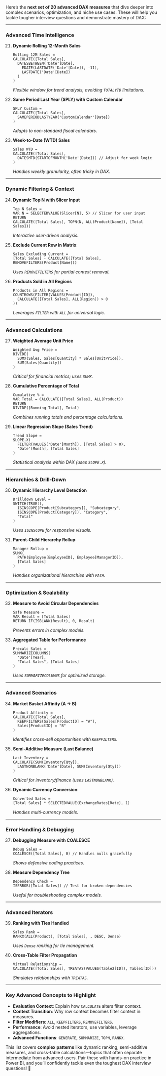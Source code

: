 Here’s the **next set of 20 advanced DAX measures** that dive deeper into complex scenarios, optimization, and niche use cases. These will help you tackle tougher interview questions and demonstrate mastery of DAX:

---

### **Advanced Time Intelligence**
21. **Dynamic Rolling 12-Month Sales**  
    ```DAX
    Rolling 12M Sales = 
    CALCULATE([Total Sales], 
      DATESBETWEEN('Date'[Date], 
        EDATE(LASTDATE('Date'[Date]), -11), 
        LASTDATE('Date'[Date])
      )
    )
    ```
    *Flexible window for trend analysis, avoiding `TOTALYTD` limitations.*

22. **Same Period Last Year (SPLY) with Custom Calendar**  
    ```DAX
    SPLY Custom = 
    CALCULATE([Total Sales], 
      SAMEPERIODLASTYEAR('CustomCalendar'[Date])
    )
    ```
    *Adapts to non-standard fiscal calendars.*

23. **Week-to-Date (WTD) Sales**  
    ```DAX
    Sales WTD = 
    CALCULATE([Total Sales], 
      DATESMTD(STARTOFMONTH('Date'[Date])) // Adjust for week logic
    )
    ```
    *Handles weekly granularity, often tricky in DAX.*

---

### **Dynamic Filtering & Context**
24. **Dynamic Top N with Slicer Input**  
    ```DAX
    Top N Sales = 
    VAR N = SELECTEDVALUE(Slicer[N], 5) // Slicer for user input
    RETURN
    CALCULATE([Total Sales], TOPN(N, ALL(Product[Name]), [Total Sales]))
    ```
    *Interactive user-driven analysis.*

25. **Exclude Current Row in Matrix**  
    ```DAX
    Sales Excluding Current = 
    [Total Sales] - CALCULATE([Total Sales], REMOVEFILTERS(Product[Name]))
    ```
    *Uses `REMOVEFILTERS` for partial context removal.*

26. **Products Sold in All Regions**  
    ```DAX
    Products in All Regions = 
    COUNTROWS(FILTER(VALUES(Product[ID]), 
      CALCULATE([Total Sales], ALL(Region)) > 0
    ))
    ```
    *Leverages `FILTER` with `ALL` for universal logic.*

---

### **Advanced Calculations**
27. **Weighted Average Unit Price**  
    ```DAX
    Weighted Avg Price = 
    DIVIDE(
      SUMX(Sales, Sales[Quantity] * Sales[UnitPrice]),
      SUM(Sales[Quantity])
    )
    ```
    *Critical for financial metrics; uses `SUMX`.*

28. **Cumulative Percentage of Total**  
    ```DAX
    Cumulative % = 
    VAR Total = CALCULATE([Total Sales], ALL(Product))
    RETURN
    DIVIDE([Running Total], Total)
    ```
    *Combines running totals and percentage calculations.*

29. **Linear Regression Slope (Sales Trend)**  
    ```DAX
    Trend Slope = 
    SLOPE.X(
      FILTER(VALUES('Date'[Month]), [Total Sales] > 0),
      'Date'[Month], [Total Sales]
    )
    ```
    *Statistical analysis within DAX (uses `SLOPE.X`).*

---

### **Hierarchies & Drill-Down**
30. **Dynamic Hierarchy Level Detection**  
    ```DAX
    Drilldown Level = 
    SWITCH(TRUE(),
      ISINSCOPE(Product[Subcategory]), "Subcategory",
      ISINSCOPE(Product[Category]), "Category",
      "Total"
    )
    ```
    *Uses `ISINSCOPE` for responsive visuals.*

31. **Parent-Child Hierarchy Rollup**  
    ```DAX
    Manager Rollup = 
    SUMX(
      PATH(Employee[EmployeeID], Employee[ManagerID]),
      [Total Sales]
    )
    ```
    *Handles organizational hierarchies with `PATH`.*

---

### **Optimization & Scalability**
32. **Measure to Avoid Circular Dependencies**  
    ```DAX
    Safe Measure = 
    VAR Result = [Total Sales]
    RETURN IF(ISBLANK(Result), 0, Result)
    ```
    *Prevents errors in complex models.*

33. **Aggregated Table for Performance**  
    ```DAX
    Precalc Sales = 
    SUMMARIZECOLUMNS(
      'Date'[Year],
      "Total Sales", [Total Sales]
    )
    ```
    *Uses `SUMMARIZECOLUMNS` for optimized storage.*

---

### **Advanced Scenarios**
34. **Market Basket Affinity (A → B)**  
    ```DAX
    Product Affinity = 
    CALCULATE([Total Sales], 
      KEEPFILTERS(Sales[ProductID] = "A"),
      Sales[ProductID] = "B"
    )
    ```
    *Identifies cross-sell opportunities with `KEEPFILTERS`.*

35. **Semi-Additive Measure (Last Balance)**  
    ```DAX
    Last Inventory = 
    CALCULATE(SUM(Inventory[Qty]), 
      LASTNONBLANK('Date'[Date], SUM(Inventory[Qty]))
    )
    ```
    *Critical for inventory/finance (uses `LASTNONBLANK`).*

36. **Dynamic Currency Conversion**  
    ```DAX
    Converted Sales = 
    [Total Sales] * SELECTEDVALUE(ExchangeRates[Rate], 1)
    ```
    *Handles multi-currency models.*

---

### **Error Handling & Debugging**
37. **Debugging Measure with COALESCE**  
    ```DAX
    Debug Sales = 
    COALESCE([Total Sales], 0) // Handles nulls gracefully
    ```
    *Shows defensive coding practices.*

38. **Measure Dependency Tree**  
    ```DAX
    Dependency Check = 
    ISERROR([Total Sales]) // Test for broken dependencies
    ```
    *Useful for troubleshooting complex models.*

---

### **Advanced Iterators**
39. **Ranking with Ties Handled**  
    ```DAX
    Sales Rank = 
    RANKX(ALL(Product), [Total Sales], , DESC, Dense)
    ```
    *Uses `Dense` ranking for tie management.*

40. **Cross-Table Filter Propagation**  
    ```DAX
    Virtual Relationship = 
    CALCULATE([Total Sales], TREATAS(VALUES(Table2[ID]), Table1[ID]))
    ```
    *Simulates relationships with `TREATAS`.*

---

### **Key Advanced Concepts to Highlight**
- **Evaluation Context**: Explain how `CALCULATE` alters filter context.
- **Context Transition**: Why row context becomes filter context in measures.
- **Filter Modifiers**: `ALL`, `KEEPFILTERS`, `REMOVEFILTERS`.
- **Performance**: Avoid nested iterators, use variables, leverage aggregations.
- **Advanced Functions**: `GENERATE`, `SUMMARIZE`, `TOPN`, `RANKX`.

This list covers **complex patterns** like dynamic ranking, semi-additive measures, and cross-table calculations—topics that often separate intermediate from advanced users. Pair these with hands-on practice in Power BI, and you’ll confidently tackle even the toughest DAX interview questions! 🚀
